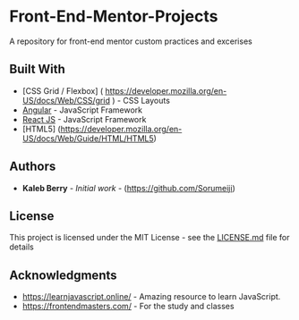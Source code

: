 
# Front-End-Mentor-Projects

A repository for front-end mentor custom practices and excerises


## Built With

* [CSS Grid / Flexbox] ( https://developer.mozilla.org/en-US/docs/Web/CSS/grid ) - CSS Layouts
* [Angular](https://angular.io/) - JavaScript Framework
* [React JS](https://reactjs.org/) - JavaScript Framework
* [HTML5] (https://developer.mozilla.org/en-US/docs/Web/Guide/HTML/HTML5)



## Authors

* **Kaleb Berry** - *Initial work* - (https://github.com/Sorumeiji)

## License

This project is licensed under the MIT License - see the [LICENSE.md](LICENSE.md) file for details

## Acknowledgments

* https://learnjavascript.online/ - Amazing resource to learn JavaScript.
* https://frontendmasters.com/ - For the study and classes
